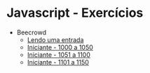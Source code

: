 # Javascript - Exercícios

- Beecrowd
    - [Lendo uma entrada](beecrowd/lendo-entrada.md)
    - [Iniciante - 1000 a 1050](beecrowd/iniciante-1000-1050.md)
    - [Iniciante - 1051 a 1100](beecrowd/iniciante-1051-1100.md)
    - [Iniciante - 1101 a 1150](beecrowd/iniciante-1101-1150.md)